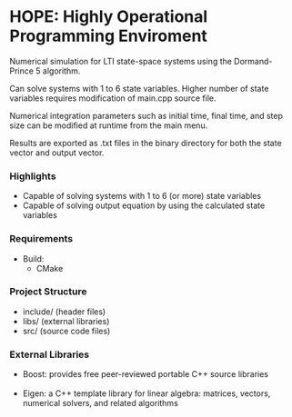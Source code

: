 # HOPE: Highly Operational Programming Enviroment

Numerical simulation for LTI state-space systems using the Dormand-Prince 5 algorithm.

Can solve systems with 1 to 6 state variables. Higher number of state variables requires modification of main.cpp source file. 

Numerical integration parameters such as initial time, final time, and step size can be modified at runtime from the main menu.

Results are exported as .txt files in the binary directory for both the state vector and output vector.

### Highlights
- Capable of solving systems with 1 to 6 (or more) state variables
- Capable of solving output equation by using the calculated state variables

### Requirements
- Build:
  - CMake

### Project Structure
- include/  (header files)
- libs/      (external libraries)
- src/      (source code files)

### External Libraries
- Boost: provides free peer-reviewed portable C++ source libraries
<br/><br/>
- Eigen: a C++ template library for linear algebra: matrices, vectors, numerical solvers, and related algorithms
